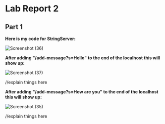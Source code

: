 # Lab Report 2

## Part 1

**Here is my code for StringServer:**

![Screenshot (36)](https://user-images.githubusercontent.com/103862450/215586127-2b15ff73-86f0-427d-a8a0-979933020e16.png)


**After adding "/add-message?s=Hello" to the end of the localhost this will show up:**

![Screenshot (37)](https://user-images.githubusercontent.com/103862450/215585355-b991c462-e6f9-46e3-a1b8-8ceb63142c40.png)

//explain things here


**After adding "/add-message?s=How are you" to the end of the localhost this will show up:**

![Screenshot (35)](https://user-images.githubusercontent.com/103862450/215585494-a0eebe34-b4cc-4309-81f9-b4f9e1cee415.png)

//explain things here
